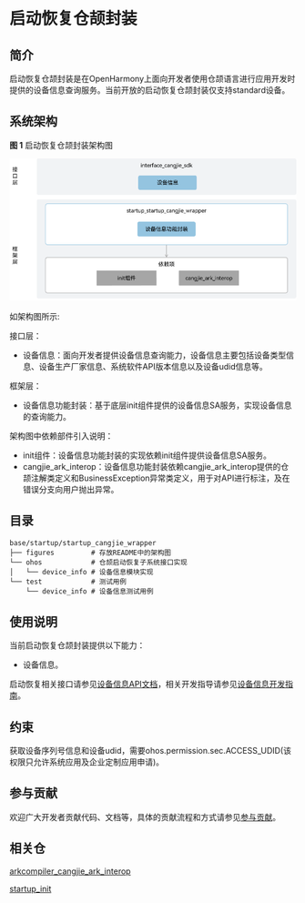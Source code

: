 # 启动恢复仓颉封装

## 简介

启动恢复仓颉封装是在OpenHarmony上面向开发者使用仓颉语言进行应用开发时提供的设备信息查询服务。当前开放的启动恢复仓颉封装仅支持standard设备。

## 系统架构

**图 1** 启动恢复仓颉封装架构图

![启动恢复仓颉封装架构图](figures/startup_cangjie_wrapper_architecture_zh.png)

如架构图所示:

接口层：

- 设备信息：面向开发者提供设备信息查询能力，设备信息主要包括设备类型信息、设备生产厂家信息、系统软件API版本信息以及设备udid信息等。

框架层：

- 设备信息功能封装：基于底层init组件提供的设备信息SA服务，实现设备信息的查询能力。

架构图中依赖部件引入说明：
- init组件：设备信息功能封装的实现依赖init组件提供设备信息SA服务。
- cangjie_ark_interop：设备信息功能封装依赖cangjie_ark_interop提供的仓颉注解类定义和BusinessException异常类定义，用于对API进行标注，及在错误分支向用户抛出异常。


## 目录

```
base/startup/startup_cangjie_wrapper
├── figures         # 存放README中的架构图
└── ohos            # 仓颉启动恢复子系统接口实现
│   └── device_info # 设备信息模块实现
└── test            # 测试用例
    └── device_info # 设备信息测试用例
```

## 使用说明

当前启动恢复仓颉封装提供以下能力：

- 设备信息。

启动恢复相关接口请参见[设备信息API文档](https://gitcode.com/openharmony-sig/arkcompiler_cangjie_ark_interop/blob/master/doc/API_Reference/source_zh_cn/apis/BasicServicesKit/cj-apis-device_info.md)，相关开发指导请参见[设备信息开发指南](https://gitcode.com/openharmony-sig/arkcompiler_cangjie_ark_interop/blob/master/doc/Dev_Guide/source_zh_cn/basic-services/device-info\cj-device-info-development-guide.md)。

## 约束

获取设备序列号信息和设备udid，需要ohos.permission.sec.ACCESS_UDID(该权限只允许系统应用及企业定制应用申请)。

## 参与贡献

欢迎广大开发者贡献代码、文档等，具体的贡献流程和方式请参见[参与贡献](https://gitcode.com/openharmony/docs/blob/master/zh-cn/contribute/%E5%8F%82%E4%B8%8E%E8%B4%A1%E7%8C%AE.md)。

## 相关仓

[arkcompiler_cangjie_ark_interop](https://gitcode.com/openharmony-sig/arkcompiler_cangjie_ark_interop)

[startup_init](https://gitcode.com/openharmony/startup_init)
